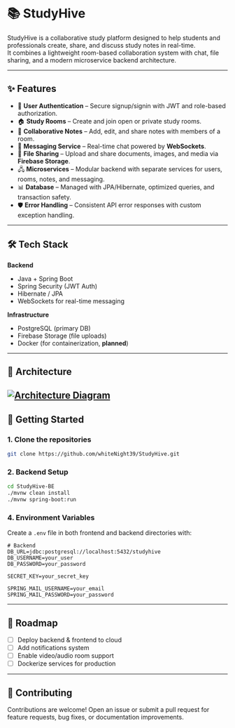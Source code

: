# 📚 StudyHive

StudyHive is a collaborative study platform designed to help students and professionals create, share, and discuss study notes in real-time.  
It combines a lightweight room-based collaboration system with chat, file sharing, and a modern microservice backend architecture.

---

## ✨ Features

- 🔑 **User Authentication** – Secure signup/signin with JWT and role-based authorization.  
- 🏠 **Study Rooms** – Create and join open or private study rooms.  
- 📝 **Collaborative Notes** – Add, edit, and share notes with members of a room.  
- 💬 **Messaging Service** – Real-time chat powered by **WebSockets**.  
- 📂 **File Sharing** – Upload and share documents, images, and media via **Firebase Storage**.  
- 🖧 **Microservices** – Modular backend with separate services for users, rooms, notes, and messaging.  
- 📊 **Database** – Managed with JPA/Hibernate, optimized queries, and transaction safety.  
- 🛡 **Error Handling** – Consistent API error responses with custom exception handling.

---

## 🛠 Tech Stack

**Backend**
- Java + Spring Boot  
- Spring Security (JWT Auth)  
- Hibernate / JPA  
- WebSockets for real-time messaging   

**Infrastructure**
- PostgreSQL (primary DB)  
- Firebase Storage (file uploads)  
- Docker (for containerization, **planned**)  

---

## 📐 Architecture

[![Architecture Diagram](https://dbdiagram.io/api/file/68a03ede1d75ee360ad3aec2)](https://dbdiagram.io/d/68a03ede1d75ee360ad3aec2)
---

## 🚀 Getting Started

### 1. Clone the repositories

```bash
git clone https://github.com/whiteNight39/StudyHive.git
````

### 2. Backend Setup

```bash
cd StudyHive-BE
./mvnw clean install
./mvnw spring-boot:run
```

### 4. Environment Variables

Create a `.env` file in both frontend and backend directories with:

```
# Backend
DB_URL=jdbc:postgresql://localhost:5432/studyhive
DB_USERNAME=your_user
DB_PASSWORD=your_password

SECRET_KEY=your_secret_key

SPRING_MAIL_USERNAME=your_email
SPRING_MAIL_PASSWORD=your_password
```

---

## 📌 Roadmap

* [ ] Deploy backend & frontend to cloud
* [ ] Add notifications system
* [ ] Enable video/audio room support
* [ ] Dockerize services for production

---

## 🤝 Contributing

Contributions are welcome!
Open an issue or submit a pull request for feature requests, bug fixes, or documentation improvements.
